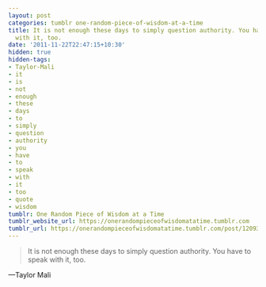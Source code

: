 ```yaml
---
layout: post
categories: tumblr one-random-piece-of-wisdom-at-a-time
title: It is not enough these days to simply question authority. You have to speak
  with it, too.
date: '2011-11-22T22:47:15+10:30'
hidden: true
hidden-tags:
- Taylor-Mali
- it
- is
- not
- enough
- these
- days
- to
- simply
- question
- authority
- you
- have
- to
- speak
- with
- it
- too
- quote
- wisdom
tumblr: One Random Piece of Wisdom at a Time
tumblr_website_url: https://onerandompieceofwisdomatatime.tumblr.com
tumblr_url: https://onerandompieceofwisdomatatime.tumblr.com/post/12093368578/it-is-not-enough-these-days-to-simply-question
---
```

> It is not enough these days to simply question authority. You have to speak with it, too.

—Taylor Mali
